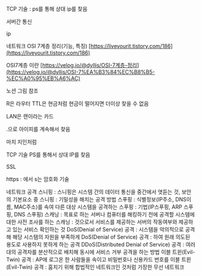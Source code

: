 TCP 기술 : ps를 통해 상대 ip를 찾음


서버간 통신

ip

네트워크 OSI 7계층 정리(기능, 특징) [https://liveyourit.tistory.com/186](https://liveyourit.tistory.com/186)

OSI7계층 이란 [https://velog.io/@dyllis/OSI-7계층-정리](https://velog.io/@dyllis/OSI-7%EA%B3%84%EC%B8%B5-%EC%A0%95%EB%A6%AC)

노션 그림 참조


R은 라우터 TTL은 현금처럼 현금이 떨어지면 더이상 찾을 수 없음

LAN은 랜이라는  카드

.으로 아이피를 계속해서 찾음

마치 지인처럼 

TCP 기술 PS를 통해서 상대 IP를 찾음

SSL 

https : 에서 s는 암호화 기술


네트워크 공격
스니핑 : 스니핑은 시스템 간의 데이터 통신을 중간에서 엿듣는 것, 보안의 기본요소 중
스니핑 : 기밀성을 해치는 공격 방법
스푸핑 : 식별정보(IP주소, DNS이름, MAC주소)를 속여 다른 대상 시스템을 공격하는
스푸핑 : 기법(IP스푸핑, ARP 스푸핑, DNS 스푸핑)
스캐닝 : 목표로 하는 서버나 컴퓨터를 해킹하기 전에 공격할 시스템에 대한 사전 조사를 하는
스캐닝 : 것으로서 서비스를 제공하는 서버의 작동여부와 제공하고 있는 서비스 확인하는 것
DoS(Denial of Service) 공격 : 시스템을 악의적으로 공격해 해당 시스템의 자원을 부족하게
DoS(Denial of Service) 공격 : 하여 원래 의도된 용도로 사용하지 못하게 하는 공격
DDoS(Distributed Denial of Service) 공격 :
여러 대의 공격자를 분산적으로 배치해 동시에 서비스 거부 공격을 하는 방법
이블 트윈(Evil-Twin) 공격 : AP에 로그온 한 사람들을 속이고 비밀번호나 신용카드 번호를
이블 트윈(Evil-Twin) 공격 : 훔치기 위해 합법적인 네트워크인 것처럼 가장한 무선 네트워크
